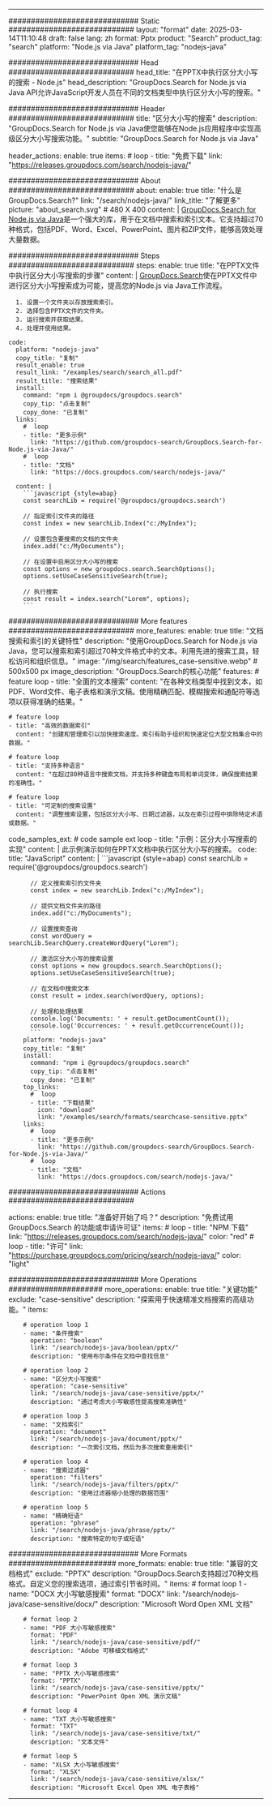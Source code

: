 
---
############################# Static ############################
layout: "format"
date:  2025-03-14T11:10:48
draft: false
lang: zh
format: Pptx
product: "Search"
product_tag: "search"
platform: "Node.js via Java"
platform_tag: "nodejs-java"

############################# Head ############################
head_title: "在PPTX中执行区分大小写的搜索 - Node.js"
head_description: "GroupDocs.Search for Node.js via Java API允许JavaScript开发人员在不同的文档类型中执行区分大小写的搜索。"

############################# Header ############################
title: "区分大小写的搜索" 
description: "GroupDocs.Search for Node.js via Java使您能够在Node.js应用程序中实现高级区分大小写搜索功能。"
subtitle: "GroupDocs.Search for Node.js via Java" 

header_actions:
  enable: true
  items:
    #  loop
    - title: "免费下载"
      link: "https://releases.groupdocs.com/search/nodejs-java/"
      
############################# About ############################
about:
    enable: true
    title: "什么是GroupDocs.Search?"
    link: "/search/nodejs-java/"
    link_title: "了解更多"
    picture: "about_search.svg" # 480 X 400
    content: |
       [GroupDocs.Search for Node.js via Java](/search/nodejs-java/)是一个强大的库，用于在文档中搜索和索引文本。它支持超过70种格式，包括PDF、Word、Excel、PowerPoint、图片和ZIP文件，能够高效处理大量数据。

############################# Steps ############################
steps:
    enable: true
    title: "在PPTX文件中执行区分大小写搜索的步骤"
    content: |
      [GroupDocs.Search](/search/nodejs-java/)使在PPTX文件中进行区分大小写搜索成为可能，提高您的Node.js via Java工作流程。
      
      1. 设置一个文件夹以存放搜索索引。
      2. 选择包含PPTX文件的文件夹。
      3. 运行搜索并获取结果。
      4. 处理并使用结果。
   
    code:
      platform: "nodejs-java"
      copy_title: "复制"
      result_enable: true
      result_link: "/examples/search/search_all.pdf"
      result_title: "搜索结果"
      install:
        command: "npm i @groupdocs/groupdocs.search"
        copy_tip: "点击复制"
        copy_done: "已复制"
      links:
        #  loop
        - title: "更多示例"
          link: "https://github.com/groupdocs-search/GroupDocs.Search-for-Node.js-via-Java/"
        #  loop
        - title: "文档"
          link: "https://docs.groupdocs.com/search/nodejs-java/"
          
      content: |
        ```javascript {style=abap}
        const searchLib = require('@groupdocs/groupdocs.search')

        // 指定索引文件夹的路径
        const index = new searchLib.Index("c:/MyIndex");

        // 设置包含要搜索的文档的文件夹
        index.add("c:/MyDocuments");

        // 在设置中启用区分大小写的搜索
        const options = new groupdocs.search.SearchOptions();
        options.setUseCaseSensitiveSearch(true);

        // 执行搜索
        const result = index.search("Lorem", options);
        ```            

############################# More features ############################
more_features:
  enable: true
  title: "文档搜索和索引的关键特性"
  description: "使用GroupDocs.Search for Node.js via Java，您可以搜索和索引超过70种文件格式中的文本。利用先进的搜索工具，轻松访问和组织信息。"
  image: "/img/search/features_case-sensitive.webp" # 500x500 px
  image_description: "GroupDocs.Search的核心功能"
  features:
    # feature loop
    - title: "全面的文本搜索"
      content: "在各种文档类型中找到文本，如PDF、Word文件、电子表格和演示文稿。使用精确匹配、模糊搜索和通配符等选项以获得准确的结果。"

    # feature loop
    - title: "高效的数据索引"
      content: "创建和管理索引以加快搜索速度。索引有助于组织和快速定位大型文档集合中的数据。"

    # feature loop
    - title: "支持多种语言"
      content: "在超过80种语言中搜索文档，并支持多种键盘布局和单词变体，确保搜索结果的准确性。"

    # feature loop
    - title: "可定制的搜索设置"
      content: "调整搜索设置，包括区分大小写、日期过滤器，以及在索引过程中排除特定术语或数据。"
      
  code_samples_ext:
    # code sample ext loop
    - title: "示例：区分大小写搜索的实现"
      content: |
        此示例演示如何在PPTX文档中执行区分大小写的搜索。
      code:
        title: "JavaScript"
        content: |
          ```javascript {style=abap}
          const searchLib = require('@groupdocs/groupdocs.search')
          
          // 定义搜索索引的文件夹
          const index = new searchLib.Index("c:/MyIndex");
              
          // 提供文档文件夹的路径
          index.add("c:/MyDocuments");

          // 设置搜索查询
          const wordQuery = searchLib.SearchQuery.createWordQuery("Lorem");

          // 激活区分大小写的搜索设置
          const options = new groupdocs.search.SearchOptions();
          options.setUseCaseSensitiveSearch(true);

          // 在文档中搜索文本
          const result = index.search(wordQuery, options);
          
          // 处理和处理结果
          console.log('Documents: ' + result.getDocumentCount());
          console.log('Occurrences: ' + result.getOccurrenceCount());
          ```
        platform: "nodejs-java"
        copy_title: "复制"
        install:
          command: "npm i @groupdocs/groupdocs.search"
          copy_tip: "点击复制"
          copy_done: "已复制"
        top_links:
          #  loop
          - title: "下载结果"
            icon: "download"
            link: "/examples/search/formats/searchcase-sensitive.pptx"
        links:
          #  loop
          - title: "更多示例"
            link: "https://github.com/groupdocs-search/GroupDocs.Search-for-Node.js-via-Java/"
          #  loop
          - title: "文档"
            link: "https://docs.groupdocs.com/search/nodejs-java/"
            

            


############################# Actions ############################

actions:
  enable: true
  title: "准备好开始了吗？"
  description: "免费试用 GroupDocs.Search 的功能或申请许可证"
  items:
    #  loop
    - title: "NPM 下载"
      link: "https://releases.groupdocs.com/search/nodejs-java/"
      color: "red"
        #  loop
    - title: "许可"
      link: "https://purchase.groupdocs.com/pricing/search/nodejs-java/"
      color: "light"


############################# More Operations #####################
more_operations:
    enable: true
    title: "关键功能"
    exclude: "case-sensitive"
    description: "探索用于快速精准文档搜索的高级功能。"
    items: 
          
        # operation loop 1
        - name: "条件搜索"
          operation: "boolean"
          link: "/search/nodejs-java/boolean/pptx/"
          description: "使用布尔条件在文档中查找信息"

        # operation loop 2
        - name: "区分大小写搜索"
          operation: "case-sensitive"
          link: "/search/nodejs-java/case-sensitive/pptx/"
          description: "通过考虑大小写敏感性提高搜索准确性"

        # operation loop 3
        - name: "文档索引"
          operation: "document"
          link: "/search/nodejs-java/document/pptx/"
          description: "一次索引文档，然后为多次搜索重用索引"

        # operation loop 4
        - name: "搜索过滤器"
          operation: "filters"
          link: "/search/nodejs-java/filters/pptx/"
          description: "使用过滤器缩小处理的数据范围"

        # operation loop 5
        - name: "精确短语"
          operation: "phrase"
          link: "/search/nodejs-java/phrase/pptx/"
          description: "搜索特定的句子或短语"
          
        
          
############################# More Formats ########################
more_formats:
    enable: true
    title: "兼容的文档格式"
    exclude: "PPTX"
    description: "GroupDocs.Search支持超过70种文档格式。自定义您的搜索选项，通过索引节省时间。"
    items: 
        # format loop 1
        - name: "DOCX 大小写敏感搜索"
          format: "DOCX"
          link: "/search/nodejs-java/case-sensitive/docx/"
          description: "Microsoft Word Open XML 文档"
          
        # format loop 2
        - name: "PDF 大小写敏感搜索"
          format: "PDF"
          link: "/search/nodejs-java/case-sensitive/pdf/"
          description: "Adobe 可移植文档格式"
          
        # format loop 3
        - name: "PPTX 大小写敏感搜索"
          format: "PPTX"
          link: "/search/nodejs-java/case-sensitive/pptx/"
          description: "PowerPoint Open XML 演示文稿"

        # format loop 4
        - name: "TXT 大小写敏感搜索"
          format: "TXT"
          link: "/search/nodejs-java/case-sensitive/txt/"
          description: "文本文件"
          
        # format loop 5
        - name: "XLSX 大小写敏感搜索"
          format: "XLSX"
          link: "/search/nodejs-java/case-sensitive/xlsx/"
          description: "Microsoft Excel Open XML 电子表格"
  

---